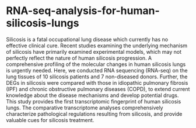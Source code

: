 # RNA-seq-analysis-for-human-silicosis-lungs

Silicosis is a fatal occupational lung disease which currently has no effective clinical cure. Recent studies examining the underlying mechanism of silicosis have primarily examined experimental models, which may not perfectly reflect the nature of human silicosis progression. A comprehensive profiling of the molecular changes in human silicosis lungs is urgently needed. Here, we conducted RNA sequencing (RNA-seq) on the lung tissues of 10 silicosis patients and 7 non-diseased donors. Further, the DEGs in silicosis were compared with those in idiopathic pulmonary fibrosis (IPF) and chronic obstructive pulmonary diseases (COPD), to extend current knowledge about the disease mechanisms and develop potential drugs. This study provides the first transcriptomic fingerprint of human silicosis lungs. The comparative transcriptome analyses comprehensively characterize pathological regulations resulting from silicosis, and provide valuable cues for silicosis treatment.
